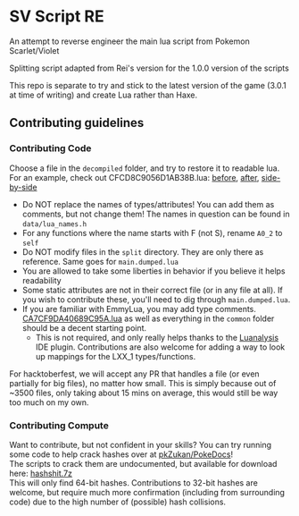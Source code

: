   # SV Script RE

An attempt to reverse engineer the main lua script from Pokemon Scarlet/Violet

Splitting script adapted from Rei's version for the 1.0.0 version of the scripts

This repo is separate to try and stick to the latest version of the game (3.0.1 at time of writing) and create Lua rather than Haxe.

## Contributing guidelines

### Contributing Code

Choose a file in the `decompiled` folder, and try to restore it to readable lua. For an example, check out CFCD8C9056D1AB38B.lua: [before](https://github.com/Martmists-GH/SV-Script-RE/blob/master/split/CFCD8C9056D1AB38B.lua), [after](https://github.com/Martmists-GH/SV-Script-RE/blob/master/decompiled/CFCD8C9056D1AB38B.lua), [side-by-side](https://github.com/Martmists-GH/SV-Script-RE/commit/a5daa39a0cc7febba12b40e212b787059a93cdfe)

- Do NOT replace the names of types/attributes! You can add them as comments, but not change them! The names in question can be found in `data/lua_names.h`
- For any functions where the name starts with F (not S), rename `A0_2` to `self`
- Do NOT modify files in the `split` directory. They are only there as reference. Same goes for `main.dumped.lua`
- You are allowed to take some liberties in behavior if you believe it helps readability
- Some static attributes are not in their correct file (or in any file at all). If you wish to contribute these, you'll need to dig through `main.dumped.lua`.
- If you are familiar with EmmyLua, you may add type comments. [CA7CF9DA40689C95A.lua](https://github.com/Martmists-GH/SV-Script-RE/blob/master/decompiled/CA7CF9DA40689C95A.lua) as well as everything in the `common` folder should be a decent starting point.
  - This is not required, and only really helps thanks to the [Luanalysis](https://plugins.jetbrains.com/plugin/14698-luanalysis/versions/stable) IDE plugin.
Contributions are also welcome for adding a way to look up mappings for the LXX_1 types/functions.

For hacktoberfest, we will accept any PR that handles a file (or even partially for big files), no matter how small. This is simply because out of ~3500 files, only taking about 15 mins on average, this would still be way too much on my own.

### Contributing Compute

Want to contribute, but not confident in your skills? You can try running some code to help crack hashes over at [pkZukan/PokeDocs](https://github.com/pkZukan/PokeDocs/tree/main/SV/Hashlists/Lua)!    
The scripts to crack them are undocumented, but available for download here: [hashshit.7z](https://cdn.discordapp.com/attachments/1042884408568459324/1097188681871278090/hashshit.7z?ex=67001016&is=66febe96&hm=d910ef0b3d9f33982d6d5442b1827034eb24484d2d54cda250df8f0a2d06ed1b&)    
This will only find 64-bit hashes. Contributions to 32-bit hashes are welcome, but require much more confirmation (including from surrounding code) due to the high number of (possible) hash collisions.
